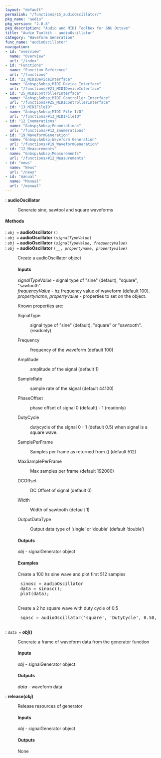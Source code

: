 ```yaml
---
layout: "default"
permalink: "/functions/15_audioOscillator/"
pkg_name: "audio"
pkg_version: "2.0.8"
pkg_description: "Audio and MIDI Toolbox for GNU Octave"
title: "Audio Toolkit - audioOscillator"
category: "Waveform Generation"
func_name: "audioOscillator"
navigation:
- id: "overview"
  name: "Overview"
  url: "/index"
- id: "Functions"
  name: "Function Reference"
  url: "/functions"
- id: "21_MIDIDeviceInterface"
  name: "&nbsp;&nbsp;MIDI Device Interface"
  url: "/functions/#21_MIDIDeviceInterface"
- id: "25_MIDIControllerInterface"
  name: "&nbsp;&nbsp;MIDI Controller Interface"
  url: "/functions/#25_MIDIControllerInterface"
- id: "13_MIDIFileIO"
  name: "&nbsp;&nbsp;MIDI File I/O"
  url: "/functions/#13_MIDIFileIO"
- id: "12_Enumerations"
  name: "&nbsp;&nbsp;Enumerations"
  url: "/functions/#12_Enumerations"
- id: "19_WaveformGeneration"
  name: "&nbsp;&nbsp;Waveform Generation"
  url: "/functions/#19_WaveformGeneration"
- id: "12_Measurements"
  name: "&nbsp;&nbsp;Measurements"
  url: "/functions/#12_Measurements"
- id: "news"
  name: "News"
  url: "/news"
- id: "manual"
  name: "Manual"
  url: "/manual"
---
```

<dl class="first-deftypefn">
<dt class="deftypefn" id="index-audioOscillator"><span class="category-def">: </span><span><strong class="def-name">audioOscillator</strong><a class="copiable-link" href='#index-audioOscillator'></a></span></dt>
<dd><p>Generate sine, sawtool and square waveforms
 </p></dd></dl>

<h4 class="subheading" id="Methods">Methods</h4>
<dl class="first-deftypefn">
<dt class="deftypefn" id="index-audioOscillator-1"><span class="category-def">: </span><span><code class="def-type"><var class="var">obj</var> =</code> <strong class="def-name">audioOscillator</strong> <code class="def-code-arguments">()</code><a class="copiable-link" href='#index-audioOscillator-1'></a></span></dt>
<dt class="deftypefnx def-cmd-deftypefn" id="index-audioOscillator-2"><span class="category-def">: </span><span><code class="def-type"><var class="var">obj</var> =</code> <strong class="def-name">audioOscillator</strong> <code class="def-code-arguments">(<var class="var">signalTypeValue</var>)</code><a class="copiable-link" href='#index-audioOscillator-2'></a></span></dt>
<dt class="deftypefnx def-cmd-deftypefn" id="index-audioOscillator-3"><span class="category-def">: </span><span><code class="def-type"><var class="var">obj</var> =</code> <strong class="def-name">audioOscillator</strong> <code class="def-code-arguments">(<var class="var">signalTypeValue</var>, <var class="var">frequencyValue</var>)</code><a class="copiable-link" href='#index-audioOscillator-3'></a></span></dt>
<dt class="deftypefnx def-cmd-deftypefn" id="index-audioOscillator-4"><span class="category-def">: </span><span><code class="def-type"><var class="var">obj</var> =</code> <strong class="def-name">audioOscillator</strong> <code class="def-code-arguments">(__, <var class="var">propertyname</var>, <var class="var">propertyvalue</var>)</code><a class="copiable-link" href='#index-audioOscillator-4'></a></span></dt>
<dd><p>Create a audioOscillator object
</p>
<h4 class="subsubheading" id="Inputs">Inputs</h4>
<p><var class="var">signalTypeValue</var> - signal type of &quot;sine&quot; (default), &quot;square&quot;, &quot;sawtooth&quot;.<br>
 <var class="var">frequencyValue</var> - hz frequency value of waveform (default 100).<br>
 <var class="var">propertyname</var>, <var class="var">propertyvalue</var> - properties to set on the object. 
</p>
<p>Known properties are:
 </p><dl class="table">
<dt>SignalType</dt>
<dd><p>signal type of &quot;sine&quot; (default), &quot;square&quot; or &quot;sawtooth&quot;. (readonly)
 </p></dd>
<dt>Frequency</dt>
<dd><p>frequency of the waveform (default 100)
 </p></dd>
<dt>Amplitude</dt>
<dd><p>amplitude of the signal (default 1)
 </p></dd>
<dt>SampleRate</dt>
<dd><p>sample rate of the signal (default 44100)
 </p></dd>
<dt>PhaseOffset</dt>
<dd><p>phase offset of signal 0 (default) - 1 (readonly)
 </p></dd>
<dt>DutyCycle</dt>
<dd><p>dutycycle of the signal 0 - 1 (default 0.5) when signal is a square wave.
 </p></dd>
<dt>SamplePerFrame</dt>
<dd><p>Samples per frame as returned from () (default 512)
 </p></dd>
<dt>MaxSamplePerFrame</dt>
<dd><p>Max samples per frame (default 192000)
 </p></dd>
<dt>DCOffset</dt>
<dd><p>DC Offset of signal (default 0)
 </p></dd>
<dt>Width</dt>
<dd><p>Width of sawtooth (default 1)
 </p></dd>
<dt>OutputDataType</dt>
<dd><p>Output data type of &rsquo;single&rsquo; or &rsquo;double&rsquo; (default &rsquo;double&rsquo;)
 </p></dd>
</dl>

<h4 class="subsubheading" id="Outputs">Outputs</h4>
<p><var class="var">obj</var> - signalGenerator object
</p>
<h4 class="subsubheading" id="Examples">Examples</h4>
<p>Create a 100 hz sine wave and plot first 512 samples
 </p><div class="example">
<pre class="example-preformatted"> sinosc = audioOscillator
 data = sinosc();
 plot(data);
 </pre></div>

<p>Create a 2 hz square wave with duty cycle of 0.5
 </p><div class="example">
<pre class="example-preformatted"> sqosc = audioOscillator('square', 'DutyCycle', 0.50,  'Frequency', 2);
 </pre></div>

</dd></dl>

<dl class="first-deftypefn">
<dt class="deftypefn" id="index-obj_0028_0029"><span class="category-def">: </span><span><code class="def-type"><var class="var">data</var> =</code> <strong class="def-name"><var class="var">obj</var>()</strong><a class="copiable-link" href='#index-obj_0028_0029'></a></span></dt>
<dd><p>Generate a frame of waveform data from the generator function
</p>
<h4 class="subsubheading" id="Inputs-1">Inputs</h4>
<p><var class="var">obj</var> - signalGenerator object
</p>
<h4 class="subsubheading" id="Outputs-1">Outputs</h4>
<p><var class="var">data</var> - waveform data
 </p></dd></dl>

<dl class="first-deftypefn">
<dt class="deftypefn" id="index-release_0028obj_0029"><span class="category-def">: </span><span><strong class="def-name">release(<var class="var">obj</var>)</strong><a class="copiable-link" href='#index-release_0028obj_0029'></a></span></dt>
<dd><p>Release resources of generator
</p>
<h4 class="subsubheading" id="Inputs-2">Inputs</h4>
<p><var class="var">obj</var> - signalGenerator object
</p>
<h4 class="subsubheading" id="Outputs-2">Outputs</h4>
<p>None
 </p></dd></dl>